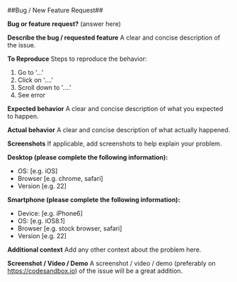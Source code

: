 ##Bug / New Feature Request##

**Bug or feature request?**
(answer here)
<!--
When raising a feature request please be sure to have a search
through other open & closed issues tagged with 'new feature'
-->

**Describe the bug / requested feature**
A clear and concise description of the issue.

**To Reproduce**
Steps to reproduce the behavior:
1. Go to '...'
2. Click on '....'
3. Scroll down to '....'
4. See error

**Expected behavior**
A clear and concise description of what you expected to happen.

**Actual behavior**
A clear and concise description of what actually happened.

**Screenshots**
If applicable, add screenshots to help explain your problem.

**Desktop (please complete the following information):**
 - OS: [e.g. iOS]
 - Browser [e.g. chrome, safari]
 - Version [e.g. 22]

**Smartphone (please complete the following information):**
 - Device: [e.g. iPhone6]
 - OS: [e.g. iOS8.1]
 - Browser [e.g. stock browser, safari]
 - Version [e.g. 22]

**Additional context**
Add any other context about the problem here.

**Screenshot / Video / Demo**
A screenshot / video / demo (preferably on https://codesandbox.io) of the issue will be a great addition.
